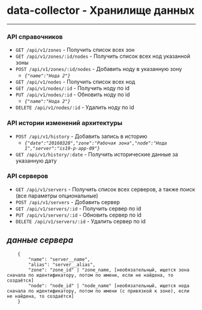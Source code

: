 # data-collector - Хранилище данных

----
### API справочников

* `GET /api/v1/zones` - Получить список всех зон
* `GET /api/v1/zones/:id/nodes` - Получить список всех нод указанной зоны
* `POST /api/v1/zones/:id/nodes` - Добавить ноду в указанную зону
    * _`{"name":"Нода 2"}`_
* `GET /api/v1/nodes` - Получить список всех нод
* `GET /api/v1/nodes/:id` - Получить ноду по id
* `PUT /api/v1/nodes/:id` - Обновить ноду по id
    * _`{"name":"Нода 2"}`_
* `DELETE /api/v1/nodes/:id` - Удалить ноду по id

### API истории изменений архитектуры
* `POST /api/v1/history` - Добавить запись в историю
    * _`{"date":"20160328","zone":"Рабочая зона","node":"Нода 1","server":"is19-p-app-09"}`_
* `GET /api/v1/history/:date` - Получить исторические данные за указанную дату

### API серверов

* `GET /api/v1/servers` - Получить список всех серверов, а также поиск (все параметры опциональные)
* `POST /api/v1/servers` - Добавить сервер
* `GET /api/v1/servers/:id` - Получить сервер по id
* `PUT /api/v1/servers/:id` - Обновить сервер по id
* `DELETE /api/v1/servers/:id` - Удалить сервер по id

## _данные сервера_
```
    {
        "name": "server__name",
        "alias": "server__alias",
        "zone": "zone_id" | "zone_name, [необязательный, ищется зона сначала по идентификатору, потом по имени, если не найдена, то создаётся]
        "node": "node_id" | "node_name" [необязательный, ищется нода сначала по идентификатору, потом по имени (с привязкой к зоне), если не найдена, то создаётся]
    }
```  
